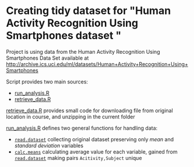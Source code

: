 # Creating tidy dataset for "Human Activity Recognition Using Smartphones dataset "

Project is using data from the Human Activity Recognition Using Smartphones Data Set available at 
http://archive.ics.uci.edu/ml/datasets/Human+Activity+Recognition+Using+Smartphones

Script provides two main sources:
  * [run_analysis.R](../master/run_analysis.R)
  * [retrieve_data.R](../master/retrieve_data.R)
  
[retrieve_data.R](../master/retrieve_data.R) provides small code for downloading file from original location in course, 
and unzipping in the current folder

[run_analysis.R](../master/run_analysis.R) defines two general functions for handling data:
  * [`read.dataset`](../master/run_analysis.R#L71) collecting original dataset 
  preserving only *mean* and *standard deviation* variables
  * [`calc.means`](../master/run_analysis.R#L106) calculating average value for each variable, 
  gained from [`read.dataset`](../master/run_analysis.R#L71) making pairs `Acitivity,Subject` unique

